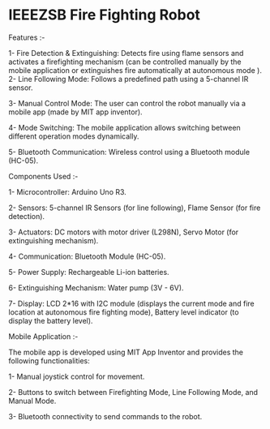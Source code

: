 # IEEEZSB Fire Fighting Robot


Features :-


1- Fire Detection & Extinguishing: Detects fire using flame sensors and activates a firefighting mechanism (can be controlled manually by the mobile application or extinguishes fire automatically at autonomous mode ).
2- Line Following Mode: Follows a predefined path using a 5-channel IR sensor.

3- Manual Control Mode: The user can control the robot manually via a mobile app (made by MIT app inventor).

4- Mode Switching: The mobile application allows switching between different operation modes dynamically.

5- Bluetooth Communication: Wireless control using a Bluetooth module (HC-05).  
 


Components Used :-


1- Microcontroller: Arduino Uno R3.

2- Sensors: 5-channel IR Sensors (for line following), Flame Sensor (for fire detection).

3- Actuators: DC motors with motor driver (L298N), Servo Motor (for extinguishing mechanism).

4- Communication: Bluetooth Module (HC-05).

5- Power Supply: Rechargeable Li-ion batteries.

6- Extinguishing Mechanism: Water pump (3V - 6V).

7- Display: LCD 2*16 with I2C module (displays the current mode and fire location at autonomous fire fighting mode), Battery level indicator (to display the battery level).



Mobile Application :-


The mobile app is developed using MIT App Inventor and provides the following functionalities:

1- Manual joystick control for movement.

2- Buttons to switch between Firefighting Mode, Line Following Mode, and Manual Mode.

3- Bluetooth connectivity to send commands to the robot.


